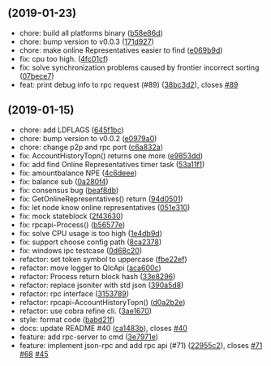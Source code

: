 ##  (2019-01-23)

* chore: build all platforms binary ([b58e86d](https://github.com/qlcchain/go-qlc/commit/b58e86d))
* chore: bump version to v0.0.3 ([171d927](https://github.com/qlcchain/go-qlc/commit/171d927))
* chore: make online Representatives easier to find ([e069b9d](https://github.com/qlcchain/go-qlc/commit/e069b9d))
* fix: cpu too high. ([4fc01cf](https://github.com/qlcchain/go-qlc/commit/4fc01cf))
* fix: solve synchronization problems caused by frontier incorrect sorting ([07bece7](https://github.com/qlcchain/go-qlc/commit/07bece7))
* feat: print debug info to rpc request (#89) ([38bc3d2](https://github.com/qlcchain/go-qlc/commit/38bc3d2)), closes [#89](https://github.com/qlcchain/go-qlc/issues/89)



##  (2019-01-15)

* chore: add LDFLAGS ([645f1bc](https://github.com/qlcchain/go-qlc/commit/645f1bc))
* chore: bump version to v0.0.2 ([e0979a0](https://github.com/qlcchain/go-qlc/commit/e0979a0))
* chore: change p2p and rpc port ([c6a832a](https://github.com/qlcchain/go-qlc/commit/c6a832a))
* fix: AccountHistoryTopn() returns one more ([e9853dd](https://github.com/qlcchain/go-qlc/commit/e9853dd))
* fix: add find Online Representatives timer task ([53a11f1](https://github.com/qlcchain/go-qlc/commit/53a11f1))
* fix: amountbalance NPE ([4c6deee](https://github.com/qlcchain/go-qlc/commit/4c6deee))
* fix: balance sub ([0a280f4](https://github.com/qlcchain/go-qlc/commit/0a280f4))
* fix: consensus bug ([beaf8db](https://github.com/qlcchain/go-qlc/commit/beaf8db))
* fix: GetOnlineRepresentatives() return ([94d0501](https://github.com/qlcchain/go-qlc/commit/94d0501))
* fix: let node know online representatives ([051e310](https://github.com/qlcchain/go-qlc/commit/051e310))
* fix: mock stateblock ([2f43630](https://github.com/qlcchain/go-qlc/commit/2f43630))
* fix: rpcapi-Process() ([b56577e](https://github.com/qlcchain/go-qlc/commit/b56577e))
* fix: solve CPU usage is too high ([1e4db9d](https://github.com/qlcchain/go-qlc/commit/1e4db9d))
* fix: support choose config path ([8ca2378](https://github.com/qlcchain/go-qlc/commit/8ca2378))
* fix: windows ipc testcase ([0d68c20](https://github.com/qlcchain/go-qlc/commit/0d68c20))
* refactor:  set token symbol to uppercase ([fbe22ef](https://github.com/qlcchain/go-qlc/commit/fbe22ef))
* refactor: move logger to QlcApi ([aca600c](https://github.com/qlcchain/go-qlc/commit/aca600c))
* refactor: Process return block hash ([33e8296](https://github.com/qlcchain/go-qlc/commit/33e8296))
* refactor: replace jsoniter with std json ([390a5d8](https://github.com/qlcchain/go-qlc/commit/390a5d8))
* refactor: rpc interface ([3153789](https://github.com/qlcchain/go-qlc/commit/3153789))
* refactor: rpcapi-AccountHistoryTopn() ([d0a2b2e](https://github.com/qlcchain/go-qlc/commit/d0a2b2e))
* refactor: use cobra refine cli. ([3ae1670](https://github.com/qlcchain/go-qlc/commit/3ae1670))
* style: format code ([babd21f](https://github.com/qlcchain/go-qlc/commit/babd21f))
* docs: update README #40 ([ca1483b](https://github.com/qlcchain/go-qlc/commit/ca1483b)), closes [#40](https://github.com/qlcchain/go-qlc/issues/40)
* feature: add rpc-server to cmd ([3e7971e](https://github.com/qlcchain/go-qlc/commit/3e7971e))
* feature: implement json-rpc and add rpc api (#71) ([22955c2](https://github.com/qlcchain/go-qlc/commit/22955c2)), closes [#71](https://github.com/qlcchain/go-qlc/issues/71) [#68](https://github.com/qlcchain/go-qlc/issues/68) [#45](https://github.com/qlcchain/go-qlc/issues/45)



